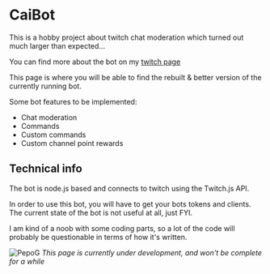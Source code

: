 # CaiBot

This is a hobby project about twitch chat moderation which turned out much larger than expected...

You can find more about the bot on my [twitch page](https://www.twitch.tv/caisesiume/about)

This page is where you will be able to find the rebuilt & better version of the currently running bot.


Some bot features to be implemented:

* Chat moderation
* Commands
* Custom commands
* Custom channel point rewards

## Technical info
The bot is node.js based and connects to twitch using the Twitch.js API.

In order to use this bot, you will have to get your bots tokens and clients. 
The current state of the bot is not useful at all, just FYI.


I am kind of a noob with some coding parts, so a lot of the code will probably be questionable in terms of how it's written.

![PepoG](https://cdn.frankerfacez.com/emoticon/218530/2)
*This page is currently under development, and won't be complete for a while*
